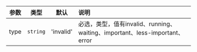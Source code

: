 | 参数        | 类型          | 默认        |   说明                 |
| :---------: | :----------: | :---------: | :----------------------------------------------------------------------|
| type        | `string`       | 'invalid'        | 必选，类型，值有invalid、running、waiting、important、less-important、error |
